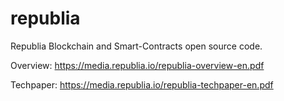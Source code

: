 # republia
Republia Blockchain and Smart-Contracts open source code. 

Overview:
https://media.republia.io/republia-overview-en.pdf

Techpaper:
https://media.republia.io/republia-techpaper-en.pdf
